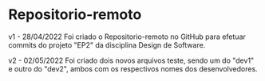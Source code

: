 # Repositorio-remoto
v1 - 28/04/2022 
Foi criado o Repositorio-remoto no GitHub para efetuar commits do projeto "EP2" da disciplina Design de Software.

v2 - 02/05/2022 
Foi criado dois novos arquivos teste, sendo um do "dev1" e outro do "dev2", ambos com os respectivos nomes dos desenvolvedores.